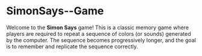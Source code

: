 # SimonSays--Game
Welcome to the **Simon Says** game! This is a classic memory game where players are required to repeat a sequence of colors (or sounds) generated by the computer. The sequence becomes progressively longer, and the goal is to remember and replicate the sequence correctly.
